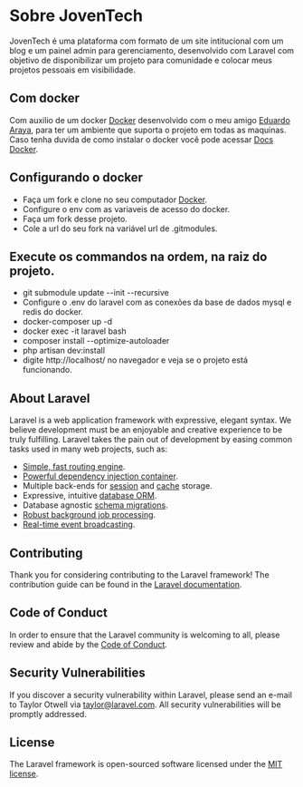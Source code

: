 # Sobre JovenTech

JovenTech é uma plataforma com formato de um site intitucional com um blog e um painel admin para gerenciamento, desenvolvido com Laravel com objetivo de disponibilizar um projeto para comunidade e colocar meus projetos pessoais em visibilidade. 


## Com docker

Com auxilio de um docker [Docker](https://github.com/lucasjovencio/docker-laravel) desenvolvido com o meu amigo [Eduardo Araya](https://github.com/eduardoaraya), para ter um ambiente que suporta o projeto em todas as maquinas. Caso tenha duvida de como instalar o docker você pode acessar [Docs Docker](https://docs.docker.com/desktop/).

## Configurando o docker
- Faça um fork e clone no seu computador [Docker](https://github.com/lucasjovencio/docker-laravel).
- Configure o env com as variaveis de acesso do docker.
- Faça um fork desse projeto.
- Cole a url do seu fork na variável url de .gitmodules. 

## Execute os commandos na ordem, na raiz do projeto.
- git submodule update --init --recursive
- Configure o .env do laravel com as conexões da base de dados mysql e redis do docker.
- docker-composer up -d
- docker exec -it laravel bash
- composer install --optimize-autoloader
- php artisan dev:install
- digite http://localhost/ no navegador e veja se o projeto está funcionando.



## About Laravel
Laravel is a web application framework with expressive, elegant syntax. We believe development must be an enjoyable and creative experience to be truly fulfilling. Laravel takes the pain out of development by easing common tasks used in many web projects, such as:

- [Simple, fast routing engine](https://laravel.com/docs/routing).
- [Powerful dependency injection container](https://laravel.com/docs/container).
- Multiple back-ends for [session](https://laravel.com/docs/session) and [cache](https://laravel.com/docs/cache) storage.
- Expressive, intuitive [database ORM](https://laravel.com/docs/eloquent).
- Database agnostic [schema migrations](https://laravel.com/docs/migrations).
- [Robust background job processing](https://laravel.com/docs/queues).
- [Real-time event broadcasting](https://laravel.com/docs/broadcasting).

## Contributing

Thank you for considering contributing to the Laravel framework! The contribution guide can be found in the [Laravel documentation](https://laravel.com/docs/contributions).

## Code of Conduct

In order to ensure that the Laravel community is welcoming to all, please review and abide by the [Code of Conduct](https://laravel.com/docs/contributions#code-of-conduct).

## Security Vulnerabilities

If you discover a security vulnerability within Laravel, please send an e-mail to Taylor Otwell via [taylor@laravel.com](mailto:taylor@laravel.com). All security vulnerabilities will be promptly addressed.

## License

The Laravel framework is open-sourced software licensed under the [MIT license](https://opensource.org/licenses/MIT).
